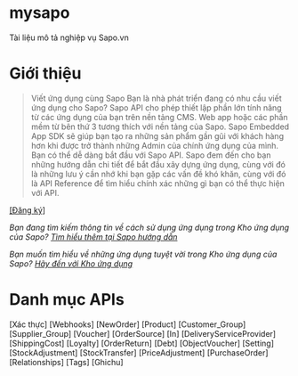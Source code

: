 # mysapo
Tài liệu mô tả nghiệp vụ Sapo.vn
# Giới thiệu
> Viết ứng dụng cùng Sapo
Bạn là nhà phát triển đang có nhu cầu viết ứng dụng cho Sapo?
Sapo API cho phép thiết lập phần lớn tính năng từ các ứng dụng của bạn trên nền tảng CMS. Web app hoặc các phần mềm từ bên thứ 3 tương thích với nền tảng của Sapo. 
Sapo Embedded App SDK sẽ giúp bạn tạo ra những sản phẩm gần gũi với khách hàng hơn khi được trở thành những Admin của chính ứng dụng của mình.
Bạn có thể dễ dàng bắt đầu với Sapo API. Sapo đem đến cho bạn những hướng dẫn chi tiết để bắt đầu xây dựng ứng dụng, cùng với đó là những lưu ý cần nhớ khi bạn gặp các vấn đề khó khăn, cùng với đó là API Reference để tìm hiểu chính xác những gì bạn có thể thực hiện với API.

[[Đăng ký]](https://developers.sapo.vn/services/partners/auth/register)

*Bạn đang tìm kiếm thông tin về cách sử dụng ứng dụng trong Kho ứng dụng của Sapo? [Tìm hiểu thêm tại Sapo hướng dẫn](https://web-docs.sapo.vn/gioi-thieu-189.html)*

*Bạn muốn tìm hiểu về những ứng dụng tuyệt vời trong Kho ứng dụng của Sapo? [Hãy đến với Kho ứng dụng](https://apps.sapo.vn/)*

# Danh mục APIs
[Xác thực]
[Webhooks]
[NewOrder]
[Product]
[Customer_Group]
[Supplier_Group]
[Voucher]
[OrderSource]
[In]
[DeliveryServiceProvider]
[ShippingCost]
[Loyalty]
[OrderReturn]
[Debt]
[ObjectVoucher]
[Setting]
[StockAdjustment]
[StockTransfer]
[PriceAdjustment]
[PurchaseOrder]
[Relationships]
[Tags]
[Ghichu]
